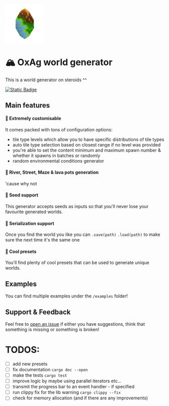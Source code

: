 <img src="assets/logo.png" alt="logo" width="125" align="top" style="margin-right: 1rem"/>  

# 🏔️ OxAg world generator
This is a world generator on steroids ^^

[![Static Badge](https://img.shields.io/badge/OxAg-audio_tool-orange)](https://github.com/xupremix/oxagaudiotool)

## Main features
#### 💠 Extremely customisable
It comes packed with tons of configuration options:
- tile type levels which allow you to have specific distributions of tile types
- auto tile type selection based on closest range if no level was provided
- you're able to set the content minimum and maximum spawn number & whether it spawns in batches or randomly 
- random environmental conditions generator

#### 💠 River, Street, Maze & lava pots generation
'cause why not

#### 💠 Seed support
This generator accepts seeds as inputs so that you'll never lose your favourite generated worlds.

#### 💠 Serialization support
Once you find the world you like you can `.save(path)` `.load(path)` to make sure the next time it's the same one  

#### 💠 Cool presets
You'll find plenty of cool presets that can be used to generate unique worlds.

## Examples
You can find multiple examples under the `/examples` folder!

## Support & Feedback
Feel free to [open an issue](https://github.com/xupremix/oxagworldgenerator/issues) if either you have suggestions, think that something is missing or something is broken!



# TODOS:
- [ ] add new presets  
- [ ] fix documentation `cargo doc --open`
- [ ] make the tests `cargo test`
- [ ] improve logic by maybe using parallel iterators etc...
- [ ] transmit the progress bar to an event handler - if specified
- [ ] run clippy fix for the lib warning `cargo clippy --fix`
- [ ] check for memory allocation (and if there are any improvements)
